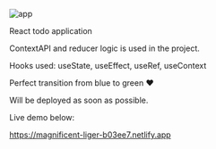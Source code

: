 ![app](https://user-images.githubusercontent.com/29509461/184510705-c5d5ed5a-2c32-4840-9e85-6684ac990663.PNG)

React todo application

ContextAPI and reducer logic is used in the project.

Hooks used: useState, useEffect, useRef, useContext

Perfect transition from blue to green ❤

Will be deployed as soon as possible.

Live demo below:

https://magnificent-liger-b03ee7.netlify.app